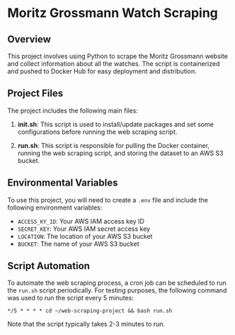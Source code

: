 # Moritz Grossmann Watch Scraping

## Overview
This project involves using Python to scrape the Moritz Grossmann website and collect information about all the watches. The script is containerized and pushed to Docker Hub for easy deployment and distribution.

## Project Files
The project includes the following main files:

1. **init.sh**: This script is used to install/update packages and set some configurations before running the web scraping script.

2. **run.sh**: This script is responsible for pulling the Docker container, running the web scraping script, and storing the dataset to an AWS S3 bucket.

## Environmental Variables
To use this project, you will need to create a `.env` file and include the following environment variables:

- `ACCESS_KY_ID`: Your AWS IAM access key ID
- `SECRET_KEY`: Your AWS IAM secret access key
- `LOCATION`: The location of your AWS S3 bucket
- `BUCKET`: The name of your AWS S3 bucket

## Script Automation
To automate the web scraping process, a cron job can be scheduled to run the `run.sh` script periodically. For testing purposes, the following command was used to run the script every 5 minutes:

```
*/5 * * * * cd ~/web-scraping-project && bash run.sh
```

Note that the script typically takes 2-3 minutes to run.

